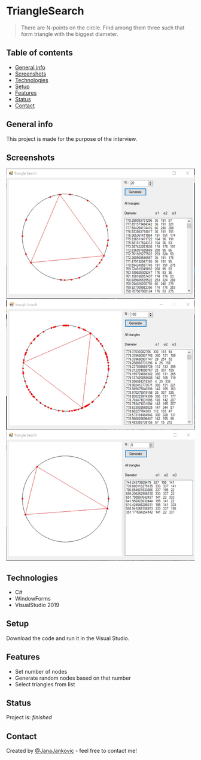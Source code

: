 # TriangleSearch
> There are N-points on the circle. Find among them three such that form triangle with the biggest diameter.

## Table of contents
* [General info](#general-info)
* [Screenshots](#screenshots)
* [Technologies](#technologies)
* [Setup](#setup)
* [Features](#features)
* [Status](#status)
* [Contact](#contact)

## General info
This project is made for the purpose of the interview.

## Screenshots
![Example1](./screens/Screenshot_1.jpg)
![Example2](./screens/Screenshot_2.jpg)
![Example3](./screens/Screenshot_3.jpg)

## Technologies
* C#
* WindowForms
* VisualStudio 2019

## Setup
Download the code and run it in the Visual Studio.

## Features

* Set number of nodes
* Generate random nodes based on that number
* Select triangles from list

## Status
Project is: _finished_

## Contact
Created by [@JanaJankovic](https://github.com/JanaJankovic) - feel free to contact me!
